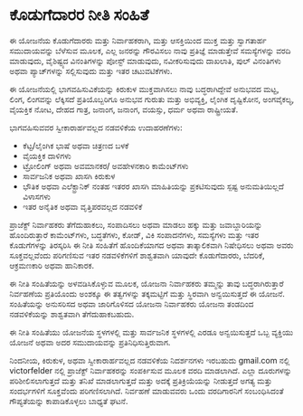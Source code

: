# ಕೊಡುಗೆದಾರರ ನೀತಿ ಸಂಹಿತೆ

ಈ ಯೋಜನೆಯ ಕೊಡುಗೆದಾರರು ಮತ್ತು ನಿರ್ವಾಹಕರಾಗಿ, ಮತ್ತು ಆಸಕ್ತಿಯಿಂದ
ಮುಕ್ತ ಮತ್ತು ಸ್ವಾಗತಾರ್ಹ ಸಮುದಾಯವನ್ನು ಬೆಳೆಸುವ ಮೂಲಕ, ಎಲ್ಲ ಜನರನ್ನು ಗೌರವಿಸಲು ನಾವು ಪ್ರತಿಜ್ಞೆ ಮಾಡುತ್ತೇವೆ
ಸಮಸ್ಯೆಗಳನ್ನು ವರದಿ ಮಾಡುವುದು, ವೈಶಿಷ್ಟ್ಯದ ವಿನಂತಿಗಳನ್ನು ಪೋಸ್ಟ್ ಮಾಡುವುದು, ನವೀಕರಿಸುವುದು
ದಾಖಲಾತಿ, ಪುಲ್ ವಿನಂತಿಗಳು ಅಥವಾ ಪ್ಯಾಚ್‌ಗಳನ್ನು ಸಲ್ಲಿಸುವುದು ಮತ್ತು ಇತರ ಚಟುವಟಿಕೆಗಳು.

ಈ ಯೋಜನೆಯಲ್ಲಿ ಭಾಗವಹಿಸುವಿಕೆಯನ್ನು ಕಿರುಕುಳ ಮುಕ್ತವಾಗಿಸಲು ನಾವು ಬದ್ಧರಾಗಿದ್ದೇವೆ
ಅನುಭವದ ಮಟ್ಟ, ಲಿಂಗ, ಲಿಂಗವನ್ನು ಲೆಕ್ಕಿಸದೆ ಪ್ರತಿಯೊಬ್ಬರಿಗೂ ಅನುಭವ
ಗುರುತು ಮತ್ತು ಅಭಿವ್ಯಕ್ತಿ, ಲೈಂಗಿಕ ದೃಷ್ಟಿಕೋನ, ಅಂಗವೈಕಲ್ಯ, ವೈಯಕ್ತಿಕ ನೋಟ,
ದೇಹದ ಗಾತ್ರ, ಜನಾಂಗ, ಜನಾಂಗ, ವಯಸ್ಸು, ಧರ್ಮ ಅಥವಾ ರಾಷ್ಟ್ರೀಯತೆ.

ಭಾಗವಹಿಸುವವರ ಸ್ವೀಕಾರಾರ್ಹವಲ್ಲದ ನಡವಳಿಕೆಯ ಉದಾಹರಣೆಗಳು:
* ಕೆಟ್ಟ/ಲೈಂಗಿಕ ಭಾಷೆ ಅಥವಾ ಚಿತ್ರಣದ ಬಳಕೆ
* ವೈಯಕ್ತಿಕ ದಾಳಿಗಳು
* ಟ್ರೋಲಿಂಗ್ ಅಥವಾ ಅವಮಾನಕರ/ ಅವಹೇಳನಕಾರಿ ಕಾಮೆಂಟ್‌ಗಳು
* ಸಾರ್ವಜನಿಕ ಅಥವಾ ಖಾಸಗಿ ಕಿರುಕುಳ
* ಭೌತಿಕ ಅಥವಾ ಎಲೆಕ್ಟ್ರಾನಿಕ್ ನಂತಹ ಇತರರ ಖಾಸಗಿ ಮಾಹಿತಿಯನ್ನು ಪ್ರಕಟಿಸುವುದು
  ಸ್ಪಷ್ಟ ಅನುಮತಿಯಿಲ್ಲದೆ ವಿಳಾಸಗಳು
* ಇತರ ಅನೈತಿಕ ಅಥವಾ ವೃತ್ತಿಪರವಲ್ಲದ ನಡವಳಿಕೆ

ಪ್ರಾಜೆಕ್ಟ್ ನಿರ್ವಾಹಕರು ತೆಗೆದುಹಾಕಲು, ಸಂಪಾದಿಸಲು ಅಥವಾ ಮಾಡಲು ಹಕ್ಕು ಮತ್ತು ಜವಾಬ್ದಾರಿಯನ್ನು ಹೊಂದಿರುತ್ತಾರೆ
ಕಾಮೆಂಟ್‌ಗಳು, ಬದ್ಧತೆಗಳು, ಕೋಡ್, ವಿಕಿ ಸಂಪಾದನೆಗಳು, ಸಮಸ್ಯೆಗಳು ಮತ್ತು ಇತರ ಕೊಡುಗೆಗಳನ್ನು ತಿರಸ್ಕರಿಸಿ
ಈ ನೀತಿ ಸಂಹಿತೆಗೆ ಹೊಂದಿಕೆಯಾಗದ ಅಥವಾ ತಾತ್ಕಾಲಿಕವಾಗಿ ನಿಷೇಧಿಸಲು ಅಥವಾ
ಅವರು ಸೂಕ್ತವಲ್ಲವೆಂದು ಪರಿಗಣಿಸುವ ಇತರ ನಡವಳಿಕೆಗಳಿಗೆ ಶಾಶ್ವತವಾಗಿ ಯಾವುದೇ ಕೊಡುಗೆದಾರರು,
ಬೆದರಿಕೆ, ಆಕ್ರಮಣಕಾರಿ ಅಥವಾ ಹಾನಿಕಾರಕ.

ಈ ನೀತಿ ಸಂಹಿತೆಯನ್ನು ಅಳವಡಿಸಿಕೊಳ್ಳುವ ಮೂಲಕ, ಯೋಜನಾ ನಿರ್ವಾಹಕರು ತಮ್ಮನ್ನು ತಾವು ಬದ್ಧರಾಗಿರುತ್ತಾರೆ
ನಿರ್ವಹಣೆಯ ಪ್ರತಿಯೊಂದು ಅಂಶಕ್ಕೂ ಈ ತತ್ವಗಳನ್ನು ತಕ್ಕಮಟ್ಟಿಗೆ ಮತ್ತು ಸ್ಥಿರವಾಗಿ ಅನ್ವಯಿಸುತ್ತದೆ
ಈ ಯೋಜನೆ. ಸಂಹಿತೆಯನ್ನು ಅನುಸರಿಸದ ಅಥವಾ ಜಾರಿಗೊಳಿಸದ ಯೋಜನಾ ನಿರ್ವಾಹಕರು
ಯೋಜನಾ ತಂಡದಿಂದ ನಡವಳಿಕೆಯನ್ನು ಶಾಶ್ವತವಾಗಿ ತೆಗೆದುಹಾಕಬಹುದು.

ಈ ನೀತಿ ಸಂಹಿತೆಯು ಯೋಜನೆಯ ಸ್ಥಳಗಳಲ್ಲಿ ಮತ್ತು ಸಾರ್ವಜನಿಕ ಸ್ಥಳಗಳಲ್ಲಿ ಎರಡೂ ಅನ್ವಯಿಸುತ್ತದೆ
ಒಬ್ಬ ವ್ಯಕ್ತಿಯು ಯೋಜನೆ ಅಥವಾ ಅದರ ಸಮುದಾಯವನ್ನು ಪ್ರತಿನಿಧಿಸುತ್ತಿರುವಾಗ.

ನಿಂದನೀಯ, ಕಿರುಕುಳ, ಅಥವಾ ಸ್ವೀಕಾರಾರ್ಹವಲ್ಲದ ನಡವಳಿಕೆಯ ನಿದರ್ಶನಗಳು ಇರಬಹುದು
gmail.com ನಲ್ಲಿ victorfelder ನಲ್ಲಿ ಪ್ರಾಜೆಕ್ಟ್ ನಿರ್ವಾಹಕರನ್ನು ಸಂಪರ್ಕಿಸುವ ಮೂಲಕ ವರದಿ ಮಾಡಲಾಗಿದೆ. ಎಲ್ಲಾ
ದೂರುಗಳನ್ನು ಪರಿಶೀಲಿಸಲಾಗುತ್ತದೆ ಮತ್ತು ತನಿಖೆ ಮಾಡಲಾಗುತ್ತದೆ ಮತ್ತು ಅದಕ್ಕೆ ಪ್ರತಿಕ್ರಿಯೆಯನ್ನು ನೀಡುತ್ತದೆ
ಅಗತ್ಯ ಮತ್ತು ಸಂದರ್ಭಗಳಿಗೆ ಸೂಕ್ತವೆಂದು ಪರಿಗಣಿಸಲಾಗಿದೆ. ನಿರ್ವಹಣೆ ಮಾಡುವವರು
ಒಂದು ವರದಿಗಾರನಿಗೆ ಸಂಬಂಧಿಸಿದಂತೆ ಗೌಪ್ಯತೆಯನ್ನು ಕಾಪಾಡಿಕೊಳ್ಳಲು ಬಾಧ್ಯತೆ
ಘಟನೆ.
